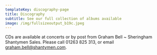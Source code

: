 ```yaml
---
templateKey: discography-page
title: Discography
subtitle: See our full collection of albums available
image: /img/fullsizeoutput_b19c.jpeg
---
```


CDs are available at concerts or by post from Graham Bell ~ Sheringham Shantymen Sales. Please call 01263 825 313, or email graham.bell@shantymen.com.
